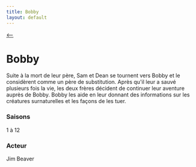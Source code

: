 ```yaml
---
title: Bobby
layout: default
---
```

[ <-- ](Perso.md)

# Bobby

Suite à la mort de leur père, Sam et Dean se tournent vers Bobby et le considèrent comme un père de substitution. Après qu'il leur a sauvé plusieurs fois la vie, les deux frères décident de continuer leur aventure auprès de Bobby. Bobby les aide en leur donnant des informations sur les créatures surnaturelles et les façons de les tuer. 

### Saisons

1 à 12

### Acteur

Jim Beaver

